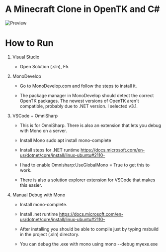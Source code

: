 
# A Minecraft Clone in OpenTK and C#

![Preview](./screenshot2.jpg)

# How to Run

1. Visual Studio
	
	* Open Solution (.sln), F5.

2. MonoDevelop

	* Go to MonoDevelop.com and follow the steps to install it. 

	* The package manager in MonoDevelop should detect the correct OpenTK packages. The newest versions of OpenTK aren't compatible, probably due to .NET version. I selected v3.1.

3. VSCode + OmniSharp
	
	* This is for OmniSharp. There is also an extension that lets you debug with Mono on a server. 

	* Install Mono
	  sudo apt install mono-complete

	* Install steps for .NET runtime
	https://docs.microsoft.com/en-us/dotnet/core/install/linux-ubuntu#2110-

	* I had to enable Omnisharp:UseGlobalMono = True to get this to work.

	* There is also a solution explorer extension for VSCode that makes this easier.


4. Manual Debug with Mono

	* Install mono-complete.

	* Install .net runtime https://docs.microsoft.com/en-us/dotnet/core/install/linux-ubuntu#2110-

	* After installing you should be able to compile just by typing msbuild in the project (.sln) directory.

	* You can debug the .exe with mono using mono --debug myexe.exe



